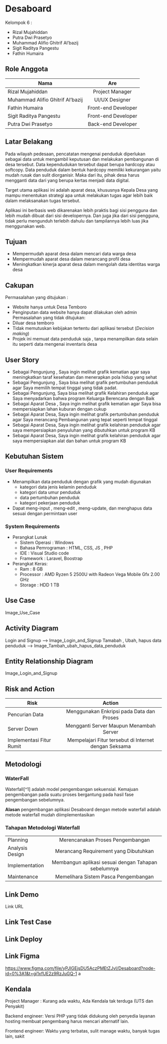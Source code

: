 # Desaboard
Kelompok 6 :
* Rizal Mujahiddan
* Putra Dwi Prasetyo
* Muhammad Alifio Ghitrif Al’bazij
* Sigit Raditya Pangestu
* Fathin Humaira



## Role Anggota
| Nama                                  | Are                 |
| ------------------------------------  |:-------------------:|
| Rizal Mujahiddan                      | Project Manager     |
| Muhammad Alifio Ghitrif Al’bazij      | UI/UX Designer      |
| Fathin Humaira                        | Front-end Developer |
| Sigit Raditya Pangestu                | Front-end Developer |
| Putra Dwi Prasetyo                    | Back-end Developer  |



## Latar Belakang
Pada wilayah pedesaan, pencatatan mengenai penduduk diperlukan sebagai data untuk mengambil keputusan dan melakukan pembangunan di desa tersebut. Data kependudukan tersebut dapat berupa hardcopy atau softcopy. Data penduduk dalam bentuk hardcopy memiliki kekurangan yaitu mudah rusak dan sulit diorganisir. Maka dari itu, pihak desa harus mengganti data dari yang berupa kertas menjadi data digital.

Target utama aplikasi ini adalah aparat desa, khususnya Kepala Desa yang mampu menentukan strategi apa untuk melakukan tugas agar lebih baik dalam melaksanakan tugas tersebut. 

  Aplikasi ini berbasis web dikarenakan lebih praktis bagi sisi pengguna dan lebih mudah dibuat dari sisi developernya. Dan juga jika dari sisi pengguna, tidak perlu mengunduh terlebih dahulu dan tampilannya lebih luas jika menggunakan web.




## Tujuan
* Mempermudah aparat desa dalam mencari data warga desa
* Mempermudah aparat desa dalam merancang profil desa
* Meningkatkan kinerja aparat desa dalam mengolah data identitas warga desa



## Cakupan
Permasalahan yang ditujukan :
  * Website hanya untuk Desa Temboro
  * Penginputan data website hanya dapat dilakukan oleh admin
Permasalahan yang tidak ditujukan:
  * Diluar desa temboro
  * Tidak memutuskan kebijakan tertentu dari aplikasi tersebut (_Decision making_)
  * Projek ini memuat data penduduk saja , tanpa menampilkan data selain itu seperti data mengenai inventaris desa

## User Story
* Sebagai Pengunjung , Saya ingin melihat grafik kematian agar saya meningkatkan taraf kesehatan dan menerapkan pola hidup yang sehat
* Sebagai Pengunjung , Saya bisa melihat grafik pertumbuhan penduduk agar Saya memilih tempat tinggal yang tidak padat.
* Sebagai Pengunjung, Saya bisa melihat grafik Kelahiran penduduk agar Saya menyadarkan bahwa program Keluarga Berencana dengan Baik
* Sebagai Aparat Desa , Saya ingin melihat grafik kematian agar Saya bisa mempersiapkan lahan kuburan dengan cukup
* Sebagai Aparat Desa, Saya ingin melihat grafik pertumbuhan penduduk agar Saya merancang Pembangunan yang tepat seperti tempat tinggal
* Sebagai Aparat Desa, Saya ingin melihat  grafik kelahiran penduduk agar saya mempersiapkan penyuluhan yang dibutuhkan untuk program KB
* Sebagai Aparat Desa, Saya ingin melihat  grafik kelahiran penduduk agar saya mempersiapkan alat dan bahan untuk program KB

## Kebutuhan Sistem

### User Requirements

* Menampilkan data penduduk dengan grafik yang mudah digunakan
  * kategori data jenis kelamin penduduk
  * kategori data umur penduduk 
  * data pertumbuhan penduduk
  * kategori pekerjaan penduduk
* Dapat meng-input , meng-edit , meng-update, dan menghapus data sesuai dengan permintaan user

### System Requirements
* Perangkat Lunak
  * Sistem Operasi : Windows
  * Bahasa Pemrograman : HTML, CSS, JS , PHP
  * IDE : Visual Studio code
  * Framework : Laravel, Boostrap
* Perangkat Keras:
  *  Ram : 8 GB
  *  Processor : AMD Ryzen 5 2500U with Radeon Vega Mobile Gfx 2.00 GHz
  *  Storage : HDD 1 TB



## Use Case
Image_Use_Case



## Activity Diagram
Login and Signup  --> Image_Login_and_Signup
Tamabah , Ubah, hapus data penduduk --> Image_Tambah_ubah_hapus_data_penduduk



## Entity Relationship Diagram
Image_Login_and_Signup



## Risk and Action


| Risk                      | Action                                                |
| ------------------------- |:-----------------------------------------------------:|
| Pencurian Data            | Menggunakan Enkripsi pada Data dan Proses             |
| Server Down               | Mengganti Server Maupun Menambah Server               |
| Implementasi Fitur Rumit  | Mempelajari Fitur tersebut di Internet dengan Seksama |


## Metodologi

### WaterFall

Waterfall[^1] adalah model pengembangan sekuensial. Kemajuan pengembangan pada suatu proses bergantung pada hasil fase pengembangan sebelumnya. 

**Alasan** pengembangan aplikasi Desaboard dengan metode waterfall adalah metode waterfall mudah diimplementasikan


### Tahapan Metodologi Waterfall

|                           |                                                       |
| ------------------------- |:-----------------------------------------------------:|
| Planning                  | Merencanakan Proses Pengembangan                      |
| Analysis Design           | Merancang Requirement yang Dibutuhkan                 |
| Implementation            | Membangun aplikasi sesuai dengan Tahapan sebelumnya   |
| Maintenance               | Memelihara Sistem Pasca Pengembangan                  |

## Link Demo

Link URL

## Link Test Case



## Link Deploy

## Link Figma
https://www.figma.com/file/yPJIGEjsDU5AczPMEtZJvI/Desaboard?node-id=0%3A1&t=gi1xfUE2z9RzJuGQ-1
a


## Kendala

Project Manager :
Kurang ada waktu, Ada Kendala tak terduga (UTS dan Penyakit)

Backend engineer:
Versi PHP yang tidak didukung oleh penyedia layanan hosting membuat pengembang harus mencari alternatif lain.

Frontend engineer:
Waktu yang terbatas, sulit manage waktu, banyak tugas lain, sakit
